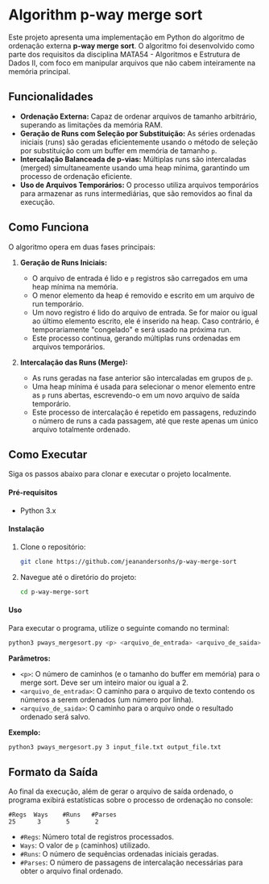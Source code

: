 # Algorithm p-way merge sort

Este projeto apresenta uma implementação em Python do algoritmo de ordenação externa **p-way merge sort**. O algoritmo foi desenvolvido como parte dos requisitos da disciplina MATA54 - Algoritmos e Estrutura de Dados II, com foco em manipular arquivos que não cabem inteiramente na memória principal.

## Funcionalidades

- **Ordenação Externa:** Capaz de ordenar arquivos de tamanho arbitrário, superando as limitações da memória RAM.
- **Geração de Runs com Seleção por Substituição:** As séries ordenadas iniciais (runs) são geradas eficientemente usando o método de seleção por substituição com um buffer em memória de tamanho `p`.
- **Intercalação Balanceada de p-vias:** Múltiplas runs são intercaladas (merged) simultaneamente usando uma heap mínima, garantindo um processo de ordenação eficiente.
- **Uso de Arquivos Temporários:** O processo utiliza arquivos temporários para armazenar as runs intermediárias, que são removidos ao final da execução.

## Como Funciona

O algoritmo opera em duas fases principais:

1.  **Geração de Runs Iniciais:**
    -   O arquivo de entrada é lido e `p` registros são carregados em uma heap mínima na memória.
    -   O menor elemento da heap é removido e escrito em um arquivo de run temporário.
    -   Um novo registro é lido do arquivo de entrada. Se for maior ou igual ao último elemento escrito, ele é inserido na heap. Caso contrário, é temporariamente "congelado" e será usado na próxima run.
    -   Este processo continua, gerando múltiplas runs ordenadas em arquivos temporários.

2.  **Intercalação das Runs (Merge):**
    -   As runs geradas na fase anterior são intercaladas em grupos de `p`.
    -   Uma heap mínima é usada para selecionar o menor elemento entre as `p` runs abertas, escrevendo-o em um novo arquivo de saída temporário.
    -   Este processo de intercalação é repetido em passagens, reduzindo o número de runs a cada passagem, até que reste apenas um único arquivo totalmente ordenado.

## Como Executar

Siga os passos abaixo para clonar e executar o projeto localmente.

#### Pré-requisitos

-   Python 3.x

#### Instalação

1.  Clone o repositório:
    ```bash
    git clone https://github.com/jeanandersonhs/p-way-merge-sort
    ```

2.  Navegue até o diretório do projeto:
    ```bash
    cd p-way-merge-sort
    ```

#### Uso

Para executar o programa, utilize o seguinte comando no terminal:

```bash
python3 pways_mergesort.py <p> <arquivo_de_entrada> <arquivo_de_saida>
```

**Parâmetros:**

-   `<p>`: O número de caminhos (e o tamanho do buffer em memória) para o merge sort. Deve ser um inteiro maior ou igual a 2.
-   `<arquivo_de_entrada>`: O caminho para o arquivo de texto contendo os números a serem ordenados (um número por linha).
-   `<arquivo_de_saida>`: O caminho para o arquivo onde o resultado ordenado será salvo.

**Exemplo:**

```bash
python3 pways_mergesort.py 3 input_file.txt output_file.txt
```

## Formato da Saída

Ao final da execução, além de gerar o arquivo de saída ordenado, o programa exibirá estatísticas sobre o processo de ordenação no console:

```
#Regs  Ways    #Runs   #Parses
25      3       5       2
```

-   `#Regs`: Número total de registros processados.
-   `Ways`: O valor de `p` (caminhos) utilizado.
-   `#Runs`: O número de sequências ordenadas iniciais geradas.
-   `#Parses`: O número de passagens de intercalação necessárias para obter o arquivo final ordenado.